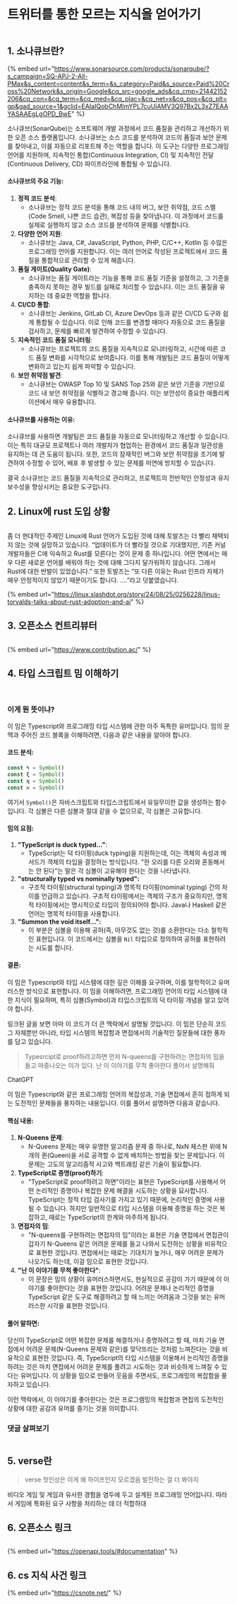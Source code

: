 # 트위터를 통한 모르는 지식을 얻어가기

<figure><img src="../../.gitbook/assets/image (6).png" alt=""><figcaption></figcaption></figure>

## 1. 소나큐브란?

{% embed url="https://www.sonarsource.com/products/sonarqube/?s_campaign=SQ-APJ-2-All-PMax&s_content=content&s_term=&s_category=Paid&s_source=Paid%20Cross%20Network&s_origin=Google&cq_src=google_ads&cq_cmp=21442152206&cq_con=&cq_term=&cq_med=&cq_plac=&cq_net=x&cq_pos=&cq_plt=gp&gad_source=1&gclid=EAIaIQobChMImYPL7cuUiAMV3Q97Bx2L3xZ7EAAYASAAEgLgOPD_BwE" %}

소나큐브(SonarQube)는 소프트웨어 개발 과정에서 코드 품질을 관리하고 개선하기 위한 오픈 소스 플랫폼입니다. 소나큐브는 소스 코드를 분석하여 코드의 품질과 보안 문제를 찾아내고, 이를 자동으로 리포트해 주는 역할을 합니다. 이 도구는 다양한 프로그래밍 언어를 지원하며, 지속적인 통합(Continuous Integration, CI) 및 지속적인 전달(Continuous Delivery, CD) 파이프라인에 통합될 수 있습니다.

#### 소나큐브의 주요 기능:

1. **정적 코드 분석**:
   * 소나큐브는 정적 코드 분석을 통해 코드 내의 버그, 보안 취약점, 코드 스멜(Code Smell, 나쁜 코드 습관), 복잡성 등을 찾아냅니다. 이 과정에서 코드를 실제로 실행하지 않고 소스 코드를 분석하여 문제를 식별합니다.
2. **다양한 언어 지원**:
   * 소나큐브는 Java, C#, JavaScript, Python, PHP, C/C++, Kotlin 등 수많은 프로그래밍 언어를 지원합니다. 이는 여러 언어로 작성된 프로젝트에서 코드 품질을 통합적으로 관리할 수 있게 해줍니다.
3. **품질 게이트(Quality Gate)**:
   * 소나큐브는 품질 게이트라는 기능을 통해 코드 품질 기준을 설정하고, 그 기준을 충족하지 못하는 경우 빌드를 실패로 처리할 수 있습니다. 이는 코드 품질을 유지하는 데 중요한 역할을 합니다.
4. **CI/CD 통합**:
   * 소나큐브는 Jenkins, GitLab CI, Azure DevOps 등과 같은 CI/CD 도구와 쉽게 통합될 수 있습니다. 이로 인해 코드를 변경할 때마다 자동으로 코드 품질을 검사하고, 문제를 빠르게 발견하여 수정할 수 있습니다.
5. **지속적인 코드 품질 모니터링**:
   * 소나큐브는 프로젝트의 코드 품질을 지속적으로 모니터링하고, 시간에 따른 코드 품질 변화를 시각적으로 보여줍니다. 이를 통해 개발팀은 코드 품질이 어떻게 변화하고 있는지 쉽게 파악할 수 있습니다.
6. **보안 취약점 발견**:
   * 소나큐브는 OWASP Top 10 및 SANS Top 25와 같은 보안 기준을 기반으로 코드 내 보안 취약점을 식별하고 경고해 줍니다. 이는 보안성이 중요한 애플리케이션에서 매우 유용합니다.

#### 소나큐브를 사용하는 이유:

소나큐브를 사용하면 개발팀은 코드 품질을 자동으로 모니터링하고 개선할 수 있습니다. 이는 특히 대규모 프로젝트나 여러 개발자가 협업하는 환경에서 코드 품질과 일관성을 유지하는 데 큰 도움이 됩니다. 또한, 코드의 잠재적인 버그와 보안 취약점을 조기에 발견하여 수정할 수 있어, 배포 후 발생할 수 있는 문제를 미연에 방지할 수 있습니다.

결국 소나큐브는 코드 품질을 지속적으로 관리하고, 프로젝트의 전반적인 안정성과 유지 보수성을 향상시키는 중요한 도구입니다.



## 2. Linux에 rust 도입 상황

<figure><img src="../../.gitbook/assets/image (1) (1) (1).png" alt=""><figcaption></figcaption></figure>

좀 더 현대적인 주제인 Linux에 Rust 언어가 도입된 것에 대해 토발즈는 더 빨리 채택되지 않는 것에 실망하고 있습니다. “업데이트가 더 빨라질 것으로 기대했지만, 기존 커널 개발자들은 C에 익숙하고 Rust를 모른다는 것이 문제 중 하나입니다. 어떤 면에서는 매우 다른 새로운 언어를 배워야 하는 것에 대해 그다지 달가워하지 않습니다. 그래서 Rust에 대한 반발이 있었습니다.” 또한 토발즈는 “또 다른 이유는 Rust 인프라 자체가 매우 안정적이지 않았기 때문이기도 합니다. ....”라고 덧붙였습니다.

{% embed url="https://linux.slashdot.org/story/24/08/25/0256228/linus-torvalds-talks-about-rust-adoption-and-ai" %}

## 3. 오픈소스 컨트리뷰터

<figure><img src="../../.gitbook/assets/image (2) (1).png" alt=""><figcaption></figcaption></figure>

{% embed url="https://www.contribution.ac/" %}

## 4. 타입 스크립트 밈 이해하기

<figure><img src="../../.gitbook/assets/image (3) (1).png" alt=""><figcaption></figcaption></figure>

<figure><img src="../../.gitbook/assets/image (4) (1).png" alt=""><figcaption></figcaption></figure>

### 이게 뭔 뜻이냐?

이 밈은 Typescript와 프로그래밍 타입 시스템에 관한 아주 독특한 유머입니다. 밈의 문맥과 주어진 코드 블록을 이해하려면, 다음과 같은 내용을 알아야 합니다.

#### 코드 분석:

```typescript
const ϟ = Symbol()
const ξ = Symbol()
const ϗ = Symbol()
const ℵ = Symbol()
```

여기서 `Symbol()`은 자바스크립트와 타입스크립트에서 유일무이한 값을 생성하는 함수입니다. 각 심볼은 다른 심볼과 절대 같을 수 없으므로, 각 심볼은 고유합니다.

#### 밈의 요점:

1. **"TypeScript is duck typed..."**:
   * TypeScript는 덕 타이핑(duck typing)을 지원하는데, 이는 객체의 속성과 메서드가 객체의 타입을 결정하는 방식입니다. "한 오리를 다른 오리와 혼동해서는 안 된다"는 말은 각 심볼이 고유해야 한다는 것을 나타냅니다.
2. **"structurally typed vs nominally typed":**
   * 구조적 타이핑(structural typing)과 명목적 타이핑(nominal typing) 간의 차이를 언급하고 있습니다. 구조적 타이핑에서는 객체의 구조가 중요하지만, 명목적 타이핑에서는 명시적으로 타입이 정의되어야 합니다. Java나 Haskell 같은 언어는 명목적 타이핑을 사용합니다.
3. **"Summon the void itself...":**
   * 이 부분은 심볼을 이용해 공허(즉, 아무것도 없는 것)를 소환한다는 다소 철학적인 표현입니다. 이 코드에서는 심볼을 `Nil` 타입으로 정의하여 공허를 표현하려는 시도를 합니다.

#### 결론:

이 밈은 Typescript와 타입 시스템에 대한 깊은 이해를 요구하며, 이를 철학적이고 유머러스한 방식으로 표현합니다. 이 밈을 이해하려면, 프로그래밍 언어의 타입 시스템에 대한 지식이 필요하며, 특히 심볼(Symbol)과 타입스크립트의 덕 타이핑 개념을 알고 있어야 합니다.

링크된 글을 보면 아마 이 코드가 더 큰 맥락에서 설명될 것입니다. 이 밈은 단순히 코드 그 자체뿐만 아니라, 타입 시스템의 복잡함과 면접에서의 기술적인 질문들에 대한 풍자를 담고 있습니다.



> Typesrcipt로 proof하려고하면 먼저 N-queens를 구현하려는 면접자의 밈을 들고 마중나오는 이가 있다. 난 이 이야기를 무척 좋아한다 풀어서 설명해줘



ChatGPT

이 밈은 Typescript와 같은 프로그래밍 언어의 복잡성과, 기술 면접에서 흔히 접하게 되는 도전적인 문제들을 풍자하는 내용입니다. 이를 풀어서 설명하면 다음과 같습니다.

#### 핵심 내용:

1. **N-Queens 문제**:
   * N-Queens 문제는 매우 유명한 알고리즘 문제 중 하나로, NxN 체스판 위에 N개의 퀸(Queen)을 서로 공격할 수 없게 배치하는 방법을 찾는 문제입니다. 이 문제는 고도의 알고리즘적 사고와 백트래킹 같은 기술이 필요합니다.
2. **TypeScript로 증명(proof)하기**:
   * "TypeScript로 proof하려고 하면"이라는 표현은 TypeScript를 사용해서 어떤 논리적인 증명이나 복잡한 문제 해결을 시도하는 상황을 묘사합니다. TypeScript는 정적 타입 검사기를 가지고 있기 때문에, 논리적인 증명에 사용될 수 있습니다. 하지만 일반적으로 타입 시스템을 이용해 증명을 하는 것은 복잡하고, 때로는 TypeScript의 한계와 마주하게 됩니다.
3. **면접자의 밈**:
   * "N-queens를 구현하려는 면접자의 밈"이라는 표현은 기술 면접에서 면접관이 갑자기 N-Queens 같은 어려운 문제를 들고 나와서 도전하는 상황을 비유적으로 표현한 것입니다. 면접에서는 때로는 기대치가 높거나, 매우 어려운 문제가 나오기도 하는데, 이걸 밈으로 표현한 것입니다.
4. **"난 이 이야기를 무척 좋아한다"**:
   * 이 문장은 밈의 상황이 유머러스하면서도, 현실적으로 공감이 가기 때문에 이 이야기를 좋아한다는 것을 표현한 것입니다. 어려운 문제나 논리적인 증명을 TypeScript 같은 도구로 해결하려고 할 때 느끼는 어려움과 그것을 보는 유머러스한 시각을 표현한 것입니다.

#### 풀어 말하면:

당신이 TypeScript로 어떤 복잡한 문제를 해결하거나 증명하려고 할 때, 마치 기술 면접에서 어려운 문제(N-Queens 문제와 같은)를 맞닥뜨리는 것처럼 느껴진다는 것을 비유적으로 표현한 것입니다. 즉, TypeScript의 타입 시스템을 이용해서 논리적인 증명을 하려는 것은 마치 면접에서 어려운 문제를 풀려고 시도하는 것과 비슷하게 느껴질 수 있다는 유머입니다. 이 상황을 밈으로 만들어 웃음을 주면서도, 프로그래밍의 복잡함을 풍자하고 있습니다.

이런 맥락에서, 이 이야기를 좋아한다는 것은 프로그램밍의 복잡함과 면접의 도전적인 상황에 대한 공감과 유머를 즐기는 것을 의미합니다.

### 댓글 살펴보기

<figure><img src="../../.gitbook/assets/image (5) (1).png" alt=""><figcaption></figcaption></figure>

## 5. verse란

> verse 첫인상은 이게 왜 하이프인지 모르겠음 발전하는 걸 더 봐야지

비디오 게임 및 게임과 유사한 경험을 염두에 두고 설계된 프로그래밍 언어입니다. 따라서 게임에 특화된 요구 사항을 처리하는 데 더 적합하대



## 6. 오픈소스 링크

<figure><img src="../../.gitbook/assets/image (6) (1).png" alt=""><figcaption></figcaption></figure>

{% embed url="https://openapi.tools/#documentation" %}

## 6. cs 지식 사건 링크

{% embed url="https://csnote.net/" %}

